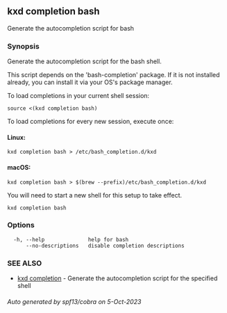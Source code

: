 ## kxd completion bash

Generate the autocompletion script for bash

### Synopsis

Generate the autocompletion script for the bash shell.

This script depends on the 'bash-completion' package.
If it is not installed already, you can install it via your OS's package manager.

To load completions in your current shell session:

	source <(kxd completion bash)

To load completions for every new session, execute once:

#### Linux:

	kxd completion bash > /etc/bash_completion.d/kxd

#### macOS:

	kxd completion bash > $(brew --prefix)/etc/bash_completion.d/kxd

You will need to start a new shell for this setup to take effect.


```
kxd completion bash
```

### Options

```
  -h, --help              help for bash
      --no-descriptions   disable completion descriptions
```

### SEE ALSO

* [kxd completion](kxd_completion.md)	 - Generate the autocompletion script for the specified shell

###### Auto generated by spf13/cobra on 5-Oct-2023
